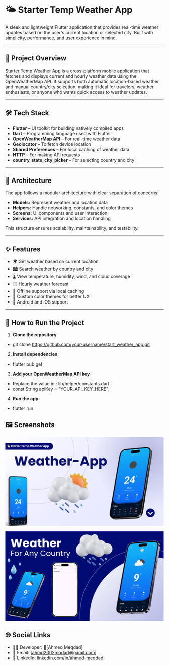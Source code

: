 # 🌤️ Starter Temp Weather App

A sleek and lightweight Flutter application that provides real-time weather updates based on the user's current location or selected city. Built with simplicity, performance, and user experience in mind.

---

## 📌 Project Overview
Starter Temp Weather App is a cross-platform mobile application that fetches and displays current and hourly weather data using the OpenWeatherMap API. It supports both automatic location-based weather and manual country/city selection, making it ideal for travelers, weather enthusiasts, or anyone who wants quick access to weather updates.

---

## 🛠️ Tech Stack
- **Flutter** – UI toolkit for building natively compiled apps  
- **Dart** – Programming language used with Flutter  
- **OpenWeatherMap API** – For real-time weather data  
- **Geolocator** – To fetch device location  
- **Shared Preferences** – For local caching of weather data  
- **HTTP** – For making API requests  
- **country_state_city_picker** – For selecting country and city  

---

## 🧱 Architecture
The app follows a modular architecture with clear separation of concerns:  
- **Models:** Represent weather and location data  
- **Helpers:** Handle networking, constants, and color themes  
- **Screens:** UI components and user interaction  
- **Services:** API integration and location handling  

This structure ensures scalability, maintainability, and testability.

---

## ✨ Features
- 🌍 Get weather based on current location  
- 🏙️ Search weather by country and city  
- 🌡️ View temperature, humidity, wind, and cloud coverage  
- 🕒 Hourly weather forecast  
- 💾 Offline support via local caching  
- 🎨 Custom color themes for better UX  
- 📱 Android and iOS support  

---

## 🚀 How to Run the Project
1. **Clone the repository**  
- git clone https://github.com/your-username/start_weather_app.git

2. **Install dependencies** 
- flutter pub get

3.	**Add your OpenWeatherMap API key**
- Replace the value in : lib/helper/constants.dart
- const String apiKey = "YOUR_API_KEY_HERE";

4. **Run the app**
- flutter run

## 🖼️ Screenshots
![app_view1](assets/images/app_view1.png)

![app_view1](assets/images/app_view2.png)

## 🌐 Social Links
- 👨‍💻 Developer: [ِAhmed Meqdad]
- 📧 Email: [ahmd2002mqdad@gamil.com]
- 💼 LinkedIn: [linkedin.com/in/ahmed-meqdad](https://www.linkedin.com/in/ahmed-meqdad)